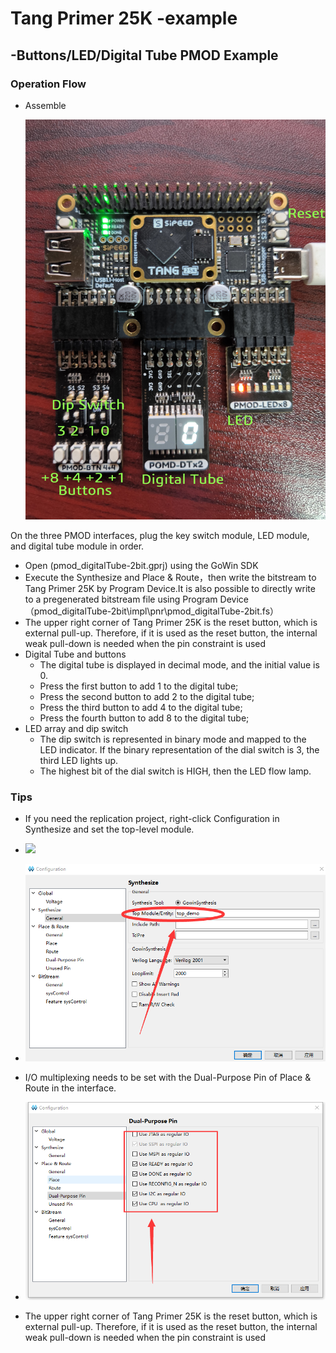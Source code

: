 # Tang Primer 25K -example

## -Buttons/LED/Digital Tube PMOD Example

### Operation Flow

+ Assemble

  ![](shape.jpg)

On the three PMOD interfaces, plug the key switch module, LED module, and digital tube module in order.

+ Open (pmod_digitalTube-2bit.gprj) using the GoWin SDK
+ Execute the Synthesize and  Place & Route，then write the bitstream to Tang Primer 25K by Program Device.It is also possible to directly write to a pregenerated bitstream file using Program Device（pmod_digitalTube-2bit\impl\pnr\pmod_digitalTube-2bit.fs）
+ The upper right corner  of Tang Primer 25K is the reset button, which is external pull-up. Therefore, if it is used as the reset button, the internal weak pull-down is needed when the pin constraint is used
+ Digital Tube and buttons
  + The digital tube is displayed in decimal mode, and the initial value is 0.
  + Press the first button to add 1 to the digital tube;
  + Press the second button to add 2 to the digital tube;
  + Press the  third button to add 4 to the digital tube;
  + Press the fourth button to add 8 to the digital tube;
+ LED array and dip switch
  + The dip switch is represented in binary mode and mapped to the LED indicator. If the binary representation of the dial switch is 3, the third LED lights up.
  + The highest bit of the dial switch is HIGH, then the LED flow lamp.
### Tips
+ If you need the replication project, right-click Configuration in Synthesize and set the top-level module.
+ ![](OpenConfigure.png)
+ ![](SetTopModules.png)

+ I/O multiplexing needs to be set with the Dual-Purpose Pin of Place & Route in the interface.
+ ![](SetIOMultiplexing.png)

+ The upper right corner  of Tang Primer 25K is the reset button, which is external pull-up. Therefore, if it is used as the reset button, the internal weak pull-down is needed when the pin constraint is used

